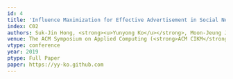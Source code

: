 ```yaml
---
id: 4
title: 'Influence Maximization for Effective Advertisement in Social Networks: Problem, Solution, and Evaluation'
index: C02
authors: Suk-Jin Hong, <strong><u>Yunyong Ko</u></strong>, Moon-Jeung Joe, and Sang-Wook Kim
venue: The ACM Symposium on Applied Computing (<strong>ACM CIKM</strong>)
vtype: conference
year: 2019
ptype: Full Paper
paper: https://yy-ko.github.com
---
```



